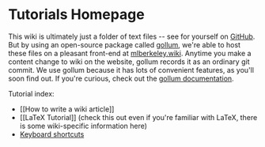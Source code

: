 # Tutorials Homepage

This wiki is ultimately just a folder of text files -- see for yourself on [GitHub](https://github.com/mlberkeley/wiki). But by using an open-source package called [gollum](https://github.com/gollum/gollum), we're able to host these files on a pleasant front-end at [mlberkeley.wiki](https://mlberkeley.wiki/Home). Anytime you make a content change to wiki on the website, gollum records it as an ordinary git commit. We use gollum because it has lots of convenient features, as you'll soon find out. If you're curious, check out the [gollum documentation](https://github.com/gollum/gollum/wiki).

Tutorial index:

- [[How to write a wiki article]]
- [[LaTeX Tutorial]] (check this out even if you're familiar with LaTeX, there is some wiki-specific information here)
- [Keyboard shortcuts](https://github.com/gollum/gollum/wiki#hotkeys)